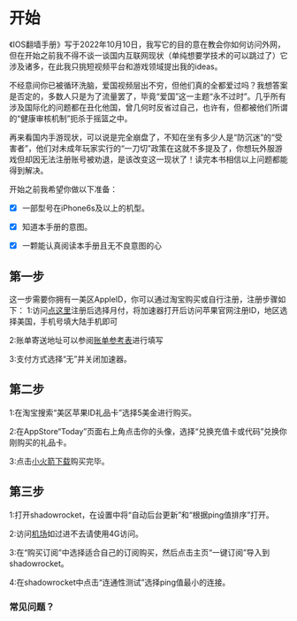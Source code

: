 # 开始
《IOS翻墙手册》写于2022年10月10日，我写它的目的意在教会你如何访问外网，但在开始之前我不得不谈一谈国内互联网现状（单纯想要学技术的可以跳过了）它涉及诸多，在此我只挑短视频平台和游戏领域提出我的ideas。

不经意间你已被循环洗脑，爱国视频层出不穷，但他们真的全都爱过吗？我想答案是否定的，多数人只是为了流量罢了，毕竟“爱国”这一主题“永不过时”。几乎所有涉及国际化的问题都在丑化他国，曾几何时反省过自己，也许有，但都被他们所谓的“健康审核机制”扼杀于摇篮之中。

再来看国内手游现状，可以说是完全崩盘了，不知在坐有多少人是“防沉迷”的“受害者”，他们对未成年玩家实行的“一刀切”政策在这就不多提及了，你想玩外服游戏但却因无法注册账号被劝退，是该改变这一现状了！读完本书相信以上问题都能得到解决。

开始之前我希望你做以下准备：

* [x] 一部型号在iPhone6s及以上的机型。
* [x] 知道本手册的意图。
* [x] 一颗能认真阅读本手册且无不良意图的心


## 第一步
这一步需要你拥有一美区AppleID，你可以通过淘宝购买或自行注册，注册步骤如下：
1:访问[点这里](https://www.qingyuesl.com/login.html?channel=zhaohui)注册后选择月付，将加速器打开后访问苹果官网注册ID，地区选择美国，手机号填大陆手机即可

2:账单寄送地址可以参阅[账单参考表](66AB3CCF-D3C5-4DA7-8094-322228D6C408.png)进行填写

3:支付方式选择“无”并关闭加速器。


## 第二步
1:在淘宝搜索“美区苹果ID礼品卡”选择5美金进行购买。

2:在AppStore“Today”页面右上角点击你的头像，选择“兑换充值卡或代码”兑换你刚购买的礼品卡。

3:点击[小火箭下载](https://apps.apple.com/us/app/shadowrocket/id932747118?l=zh)购买完毕。

## 第三步

1:打开shadowrocket，在设置中将“自动后台更新”和“根据ping值排序”打开。

2:访问[机场](https://xstars.top/#/dashboard)如过进不去请使用4G访问。

3:在“购买订阅”中选择适合自己的订阅购买，然后点击主页“一键订阅”导入到shadowrocket。

4:在shadowrocket中点击“连通性测试”选择ping值最小的连接。

### 常见问题？




